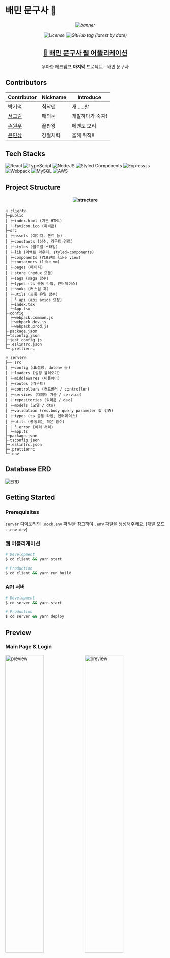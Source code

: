 # 배민 문구사 🧸

<h6 align="center">

  <img alt="banner" src="README_image/team-title.png">

![License](https://img.shields.io/badge/License-MIT-red)
![GitHub tag (latest by date)](https://img.shields.io/github/v/tag/woowa-techcamp-2021/store-2?color=green&label=Version)

</h6>

<h2 align="center">
  <a href="http://52.78.235.192">🎁 배민 문구사 웹 어플리케이션</a>
</h2>
  
<p align="center">우아한 테크캠프 <b>마지막</b> 프로젝트 - 배민 문구사</p>

## Contributors

| Contributor                              | Nickname | Introduce        |
| ---------------------------------------- | -------- | ---------------- |
| [박기덕](https://github.com/edegiil)     | 침착맨   | 개......발       |
| [서그림](https://github.com/Seogeurim)   | 매의눈   | 개발하다가 죽자! |
| [손원우](https://github.com/negu63)      | 끝판왕   | 메멘토 모리      |
| [윤민상](https://github.com/yoonminsang) | 강철체력 | 올해 취직!!      |

## Tech Stacks

![React](https://img.shields.io/badge/react-%2320232a.svg?style=for-the-badge&logo=react&logoColor=%2361DAFB)
![TypeScript](https://img.shields.io/badge/typescript-%23007ACC.svg?style=for-the-badge&logo=typescript&logoColor=white)
![NodeJS](https://img.shields.io/badge/node.js-%2343853D.svg?style=for-the-badge&logo=node.js&logoColor=white)
![Styled Components](https://img.shields.io/badge/styled--components-DB7093?style=for-the-badge&logo=styled-components&logoColor=white)
![Express.js](https://img.shields.io/badge/express.js-%23404d59.svg?style=for-the-badge&logo=express&logoColor=%2361DAFB)
![Webpack](https://img.shields.io/badge/webpack-%238DD6F9.svg?style=for-the-badge&logo=webpack&logoColor=black)
![MySQL](https://img.shields.io/badge/mysql-%2300f.svg?style=for-the-badge&logo=mysql&logoColor=white)
![AWS](https://img.shields.io/badge/AWS-%23FF9900.svg?style=for-the-badge&logo=amazon-aws&logoColor=white)

## Project Structure

<h4 align="center">

![structure](https://user-images.githubusercontent.com/35324795/129206538-29c3a985-7a0e-4427-a6c9-8391b3c53fc6.png)

</h3>

```
🔥 client🔥
├─public
│ ├─index.html (기본 HTML)
│ └─favicon.ico (파비콘)
├─src
│ ├─assets (이미지, 폰트 등)
│ ├─constants (상수, 라우트 경로)
│ ├─styles (글로벌 스타일)
│ ├─lib (리액트 라우터, styled-components)
│ ├─components (컴포넌트 like view)
│ ├─containers (like vm)
│ ├─pages (페이지)
│ ├─store (redux 모듈)
│ ├─saga (saga 함수)
│ ├─types (ts 공통 타입, 인터페이스)
│ ├─hooks (커스텀 훅)
│ ├─utils (공통 유틸 함수)
│ │ └─api (api axios 요청)
│ ├─index.tsx
│ └─App.tsx
├─config
│ ├─webpack.common.js
│ ├─webpack.dev.js
│ └─webpack.prod.js
├─package.json
├─tsconfig.json
├─jest.config.js
├─.eslintrc.json
└─.prettierrc

🔥 server🔥
├── src
│ ├─config (db설정, dotenv 등)
│ ├─loaders (설정 불러오기)
│ ├─middlewares (미들웨어)
│ ├─routes (라우트)
│ ├─controllers (컨트롤러 / controller)
│ ├─services (데이터 가공 / service)
│ ├─repositories (쿼리문 / dao)
│ ├─models (모델 / dto)
│ ├─validation (req.body query parameter 값 검증)
│ ├─types (ts 공통 타입, 인터페이스)
│ ├─utils (공통되는 작은 함수)
│ │ └─error (에러 처리)
│ └─app.ts
├─package.json
├─tsconfig.json
├─.eslintrc.json
├─.prettierrc
└─.env
```

## Database ERD

![ERD](README_image/ERD.png)

## Getting Started

### Prerequisites

`server` 디렉토리의 `.mock.env` 파일을 참고하여 `.env` 파일을 생성해주세요. (개발 모드 : `.env.dev`)

### 웹 어플리케이션

```bash
# Development
$ cd client && yarn start

# Production
$ cd client && yarn run build
```

### API 서버

```bash
# Development
$ cd server && yarn start

# Production
$ cd server && yarn deploy
```

## Preview

### Main Page & Login

<img src="README_image/main-pc.png" width="49%" alt="preview" /> <img src="README_image/login-pc.png" width="49%" alt="preview" />

### Item Search

<img src="README_image/smartmenu-pc.png" width="49%" alt="preview" /> <img src="README_image/search-pc.png" width="49%" alt="preview" />

### Item Detail

<img src="README_image/detail-pc.png" width="32%" alt="preview" /> <img src="README_image/imageview-pc.png" width="32%" alt="preview" /> <img src="README_image/review-pc.png" width="32%" alt="preview" />

### My Page

<img src="README_image/address-pc.png" width="49%" alt="preview" /> <img src="README_image/orderlist-pc.png" width="49%" alt="preview" />

### Cart & Order

<img src="README_image/cart-pc.png" width="49%" alt="preview" /> <img src="README_image/order-pc.png" width="49%" alt="preview" />

### Mobile Also

<img src="README_image/main-mobile.png" width="19%" alt="mobile" /> <img src="README_image/search-mobile.png" width="19%" alt="mobile" /> <img src="README_image/detail-mobile.png" width="19%" alt="mobile" /> <img src="README_image/address-mobile.png" width="19%" alt="mobile" /> <img src="README_image/login-mobile.png" width="19%" alt="mobile" />

## See Also

- [WiKi](https://github.com/woowa-techcamp-2021/store-2/wiki)
- [Project Kanban Board](https://github.com/woowa-techcamp-2021/store-2/projects/1)
- [Figma](https://www.figma.com/file/MaID4DQs5auLz22DporlgL/%EB%B0%B0%EB%AF%BC-%EB%AC%B8%EB%B0%A9%EA%B5%AC?node-id=0%3A1)

## LICENSE

[MIT License](https://github.com/woowa-techcamp-2021/store-2/blob/main/LICENSE) © edegiil negu63 Seogeurim yoonminsang
